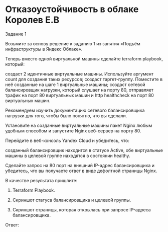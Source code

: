 # Отказоустойчивость в облаке Королев Е.В

Задание 1

Возьмите за основу решение к заданию 1 из занятия «Подъём инфраструктуры в Яндекс Облаке».

   Теперь вместо одной виртуальной машины сделайте terraform playbook, который:

   создаст 2 идентичные виртуальные машины. Используйте аргумент count для создания таких ресурсов;
   создаст таргет-группу. Поместите в неё созданные на шаге 1 виртуальные машины;
   создаст сетевой балансировщик нагрузки, который слушает на порту 80, отправляет трафик на порт 80 виртуальных машин и http healthcheck на порт 80 виртуальных машин.

Рекомендуем изучить документацию сетевого балансировщика нагрузки для того, чтобы было понятно, что вы сделали.

   Установите на созданные виртуальные машины пакет Nginx любым удобным способом и запустите Nginx веб-сервер на порту 80.

   Перейдите в веб-консоль Yandex Cloud и убедитесь, что:

   созданный балансировщик находится в статусе Active,
   обе виртуальные машины в целевой группе находятся в состоянии healthy.

   Сделайте запрос на 80 порт на внешний IP-адрес балансировщика и убедитесь, что вы получаете ответ в виде дефолтной страницы Nginx.

В качестве результата пришлите:

1. Terraform Playbook.

2. Скриншот статуса балансировщика и целевой группы.

3. Скриншот страницы, которая открылась при запросе IP-адреса балансировщика.

Ответ:
